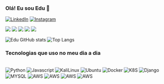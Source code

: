 ### Olá! Eu sou Edu 👋

[![LinkedIn](https://img.shields.io/badge/LinkedIn-0077B5?style=for-the-badge&logo=linkedin&logoColor=white)](https://www.linkedin.com/in/eduardolimabarros/)
[![Instagram](https://img.shields.io/badge/Instagram-E4405F?style=for-the-badge&logo=instagram&logoColor=white)](https://www.instagram.com/edu.limabarros/)


[![](https://raw.githubusercontent.com/edulbx/test/master/profile-summary-card-output/aura_dark/0-profile-details.svg)](https://github.com/vn7n24fzkq/github-profile-summary-cards)
[![](https://raw.githubusercontent.com/edulbx/test/master/profile-summary-card-output/aura_dark/1-repos-per-language.svg)](https://github.com/vn7n24fzkq/github-profile-summary-cards) [![](https://raw.githubusercontent.com/edulbx/test/master/profile-summary-card-output/aura_dark/2-most-commit-language.svg)](https://github.com/vn7n24fzkq/github-profile-summary-cards)
[![](https://raw.githubusercontent.com/edulbx/test/master/profile-summary-card-output/aura_dark/3-stats.svg)](https://github.com/vn7n24fzkq/github-profile-summary-cards) [![](https://raw.githubusercontent.com/edulbx/test/master/profile-summary-card-output/aura_dark/4-productive-time.svg)](https://github.com/vn7n24fzkq/github-profile-summary-cards)


![Edu GitHub stats](https://github-readme-stats-edulbx.vercel.app/api?username=edulbx&show_icons=true&theme=dark)
![Top Langs](https://github-readme-stats-edulbx.vercel.app/api/top-langs/?username=edulbx&layout=compact)

### Tecnologias que uso no meu dia a dia

<div style="dislay: inline_block"><br/>

<img align="center" alt="Python" src="https://img.shields.io/badge/Python-14354C?style=for-the-badge&logo=python&logoColor=white"/>
<img align="center" alt="Javascript" src="https://img.shields.io/badge/JavaScript-323330?style=for-the-badge&logo=javascript&logoColor=F7DF1E"/>
<img align="center" alt="KaliLinux" src="https://img.shields.io/badge/Kali_Linux-557C94?style=for-the-badge&logo=kali-linux&logoColor=white"/>
<img align="center" alt="Ubuntu" src="https://img.shields.io/badge/Ubuntu-E95420?style=for-the-badge&logo=ubuntu&logoColor=white"/>
<img align="center" alt="Docker" src="https://img.shields.io/badge/docker-%230db7ed.svg?style=for-the-badge&logo=docker&logoColor=white)"/>
<img align="center" alt="K8S" src="https://img.shields.io/badge/kubernetes-%23326ce5.svg?style=for-the-badge&logo=kubernetes&logoColor=white"/>
<img align="center" alt="Django" src="https://img.shields.io/badge/Django-092E20?style=for-the-badge&logo=django&logoColor=white"/>
<img align="center" alt="MYSQL" src="https://img.shields.io/badge/MySQL-00000F?style=for-the-badge&logo=mysql&logoColor=white"/>
<img align="center" alt="AWS" src="https://img.shields.io/badge/AWS-%23FF9900.svg?style=for-the-badge&logo=amazon-aws&logoColor=white"/>
<img align="center" alt="AWS" src="https://img.shields.io/badge/pandas-%23150458.svg?style=for-the-badge&logo=pandas&logoColor=white"/>
<img align="center" alt="AWS" src="https://img.shields.io/badge/numpy-%23013243.svg?style=for-the-badge&logo=numpy&logoColor=white"/>
<img align="center" alt="AWS" src="https://img.shields.io/badge/AWS-%23FF9900.svg?style=for-the-badge&logo=amazon-aws&logoColor=white"/>

</div></br>
